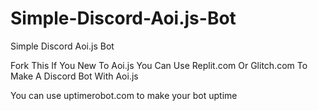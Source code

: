 # Simple-Discord-Aoi.js-Bot
Simple Discord Aoi.js Bot

Fork This If You New To Aoi.js
You Can Use Replit.com Or Glitch.com To Make A Discord Bot With Aoi.js

You can use uptimerobot.com to make your bot uptime
